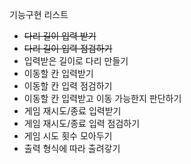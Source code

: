 기능구현 리스트

- ~~다리 길이 입력 받기~~
- ~~다리 길이 입력 점검하기~~
- 입력받은 길이로 다리 만들기
- 이동할 칸 입력받기
- 이동할 칸 입력 점검하기
- 이동할 칸 입력받고 이동 가능한지 판단하기
- 게임 재시도/종료 입력받기
- 게임 재시도/종료 입력 점검하기
- 게임 시도 횟수 모아두기
- 출력 형식에 따라 출려갛기